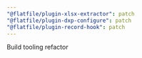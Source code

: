 ```yaml
---
"@flatfile/plugin-xlsx-extractor": patch
"@flatfile/plugin-dxp-configure": patch
"@flatfile/plugin-record-hook": patch
---
```


Build tooling refactor
